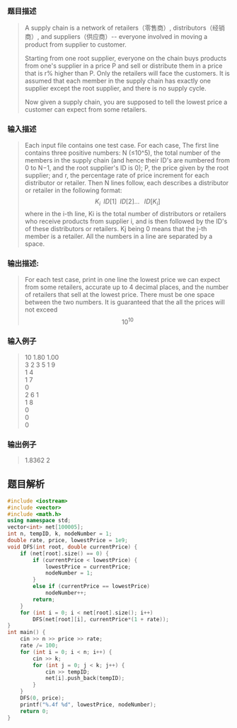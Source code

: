 ### 题目描述

> A supply chain is a network of retailers（零售商）, distributors（经销商）, and suppliers（供应商）-- everyone involved in moving a product from supplier to customer.
>
>Starting from one root supplier, everyone on the chain buys products from one's supplier in a price P and sell or distribute them in a price that is r% higher than P. Only the retailers will face the customers. It is assumed that each member in the supply chain has exactly one supplier except the root supplier, and there is no supply cycle.
>
>Now given a supply chain, you are supposed to tell the lowest price a customer can expect from some retailers.

### 输入描述

> Each input file contains one test case. For each case, The first line contains three positive numbers: N (≤10^​5), the total number of the members in the supply chain (and hence their ID's are numbered from 0 to N−1, and the root supplier's ID is 0); P, the price given by the root supplier; and r, the percentage rate of price increment for each distributor or retailer. Then N lines follow, each describes a distributor or retailer in the following format:
>   $$K_i \;\;ID[1]\;\;ID[2] ... \;\;\;ID[K_i]$$ 
>  where in the i-th line, Ki is the total number of distributors or retailers who receive products from supplier i, and is then followed by the ID's of these distributors or retailers. K​j being 0 means that the j-th member is a retailer. All the numbers in a line are separated by a space.

### 输出描述:
> For each test case, print in one line the lowest price we can expect from some retailers, accurate up to 4 decimal places, and the number of retailers that sell at the lowest price. There must be one space between the two numbers. It is guaranteed that the all the prices will not exceed 
> $$10^{10}$$

### 输入例子
> 10 1.80 1.00<br>
>3 2 3 5
1 9<br>
1 4<br>
1 7<br>
0<br>
2 6 1<br>
1 8<br>
0<br>
0<br>
0<br>

### 输出例子
> 1.8362 2



## 题目解析

```C++
#include <iostream>
#include <vector>
#include <math.h>
using namespace std;
vector<int> net[100005];
int n, tempID, k, nodeNumber = 1;
double rate, price, lowestPrice = 1e9;
void DFS(int root, double currentPrice) {
	if (net[root].size() == 0) {
		if (currentPrice < lowestPrice) {
			lowestPrice = currentPrice;
			nodeNumber = 1;
		}
		else if (currentPrice == lowestPrice)
			nodeNumber++;
		return;
	}
	for (int i = 0; i < net[root].size(); i++)
		DFS(net[root][i], currentPrice*(1 + rate));
}
int main() {
	cin >> n >> price >> rate;
	rate /= 100;
	for (int i = 0; i < n; i++) {
		cin >> k;
		for (int j = 0; j < k; j++) {
			cin >> tempID;
			net[i].push_back(tempID);
		}
	}
	DFS(0, price);
	printf("%.4f %d", lowestPrice, nodeNumber);
	return 0;
}
```